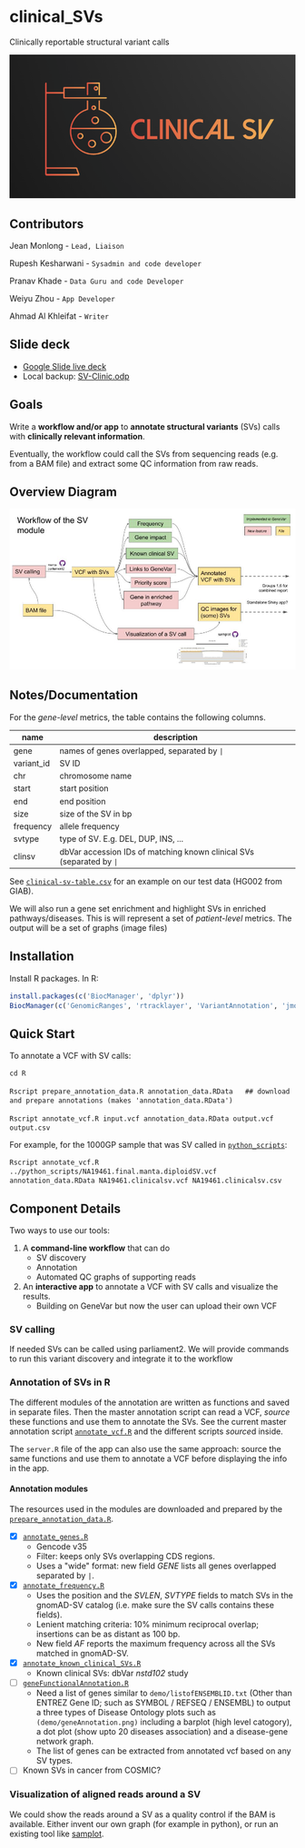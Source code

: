 # clinical_SVs

Clinically reportable structural variant calls


![](ClinicalSVsLogo.png)


## Contributors

Jean Monlong  - `Lead, Liaison`

Rupesh Kesharwani - `Sysadmin and code developer`

Pranav Khade - `Data Guru and code Developer`

Weiyu Zhou - `App Developer`

Ahmad Al Khleifat - `Writer`

## Slide deck

- [Google Slide live deck](https://docs.google.com/presentation/d/1il5xxWTMZ21IPLAy20KemnufYfgCAwfHNzxukKSW3e4/edit?usp=sharing)
- Local backup: [SV-Clinic.odp](SV-Clinic.odp)

## Goals

Write a **workflow and/or app** to **annotate structural variants** (SVs) calls with **clinically relevant information**.

Eventually, the workflow could call the SVs from sequencing reads (e.g. from a BAM file) and extract some QC information from raw reads.

## Overview Diagram

![](sv-clinic-workflow.jpg)

## Notes/Documentation

For the *gene-level* metrics, the table contains the following columns.

| name       | description                                                           |
|------------|-----------------------------------------------------------------------|
| gene       | names of genes overlapped, separated by `\|`                          |
| variant_id | SV ID                                                                 |
| chr        | chromosome name                                                       |
| start      | start position                                                        |
| end        | end position                                                          |
| size       | size of the SV in bp                                                  |
| frequency  | allele frequency                                                      |
| svtype     | type of SV. E.g. DEL, DUP, INS, ...                                   |
| clinsv     | dbVar accession IDs of matching known clinical SVs (separated by `\|` |
	
See [`clinical-sv-table.csv`](R/clinical-sv-table.csv) for an example on our test data (HG002 from GIAB).

We will also run a gene set enrichment and highlight SVs in enriched pathways/diseases.
This is will represent a set of *patient-level* metrics.
The output will be a set of graphs (image files) 

## Installation

Install R packages. 
In R:

```r
install.packages(c('BiocManager', 'dplyr'))
BiocManager(c('GenomicRanges', 'rtracklayer', 'VariantAnnotation', 'jmonlong/sveval'))
```

## Quick Start

To annotate a VCF with SV calls:

```
cd R

Rscript prepare_annotation_data.R annotation_data.RData   ## download and prepare annotations (makes 'annotation_data.RData')

Rscript annotate_vcf.R input.vcf annotation_data.RData output.vcf output.csv
```

For example, for the 1000GP sample that was SV called in [`python_scripts`](python_scripts):

```
Rscript annotate_vcf.R ../python_scripts/NA19461.final.manta.diploidSV.vcf annotation_data.RData NA19461.clinicalsv.vcf NA19461.clinicalsv.csv
```

## Component Details

Two ways to use our tools:

1. A **command-line workflow** that can do
   - SV discovery
   - Annotation
   - Automated QC graphs of supporting reads
1. An **interactive app** to annotate a VCF with SV calls and visualize the results.
   - Building on GeneVar but now the user can upload their own VCF

### SV calling

If needed SVs can be called using parliament2. 
We will provide commands to run this variant discovery and integrate it to the workflow

### Annotation of SVs in R

The different modules of the annotation are written as functions and saved in separate files.
Then the master annotation script can read a VCF, *source* these functions and use them to annotate the SVs. 
See the current master annotation script [`annotate_vcf.R`](R/annotate_vcf.R) and the different scripts *source*d inside.

The `server.R` file of the app can also use the same approach: source the same functions and use them to annotate a VCF before displaying the info in the app.

#### Annotation modules

The resources used in the modules are downloaded and prepared by the [`prepare_annotation_data.R`](R/prepare_annotation_data.R). 

- [X] [`annotate_genes.R`](R/annotate_genes.R) 
   - Gencode v35
   - Filter: keeps only SVs overlapping CDS regions.
   - Uses a "wide" format: new field *GENE* lists all genes overlapped separated by `|`.
- [X] [`annotate_frequency.R`](R/annotate_frequency.R) 
   - Uses the position and the *SVLEN*, *SVTYPE* fields to match SVs in the gnomAD-SV catalog (i.e. make sure the SV calls contains these fields).
   - Lenient matching criteria: 10% minimum reciprocal overlap; insertions can be as distant as 100 bp.
   - New field *AF* reports the maximum frequency across all the SVs matched in gnomAD-SV.
- [x] [`annotate_known_clinical_SVs.R`](R/annotate_known_clinical_SVs.R)
   - Known clinical SVs: dbVar *nstd102* study
- [ ] [`geneFunctionalAnnotation.R`](R/geneFunctionalAnnotation.R)
   - Need a list of genes similar to `demo/listofENSEMBLID.txt` (Other than ENTREZ Gene ID; such as SYMBOL / REFSEQ / ENSEMBL) to output a three types of Disease Ontology plots such as `(demo/geneAnnotation.png)` including a barplot (high level catogory), a dot plot (show upto 20 diseases association) and a disease-gene network graph.
   - The list of genes can be extracted from annotated vcf based on any SV types.
- [ ] Known SVs in cancer from COSMIC?

### Visualization of aligned reads around a SV

We could show the reads around a SV as a quality control if the BAM is available.
Either invent our own graph (for example in python), or run an existing tool like [samplot](https://github.com/ryanlayer/samplot).
